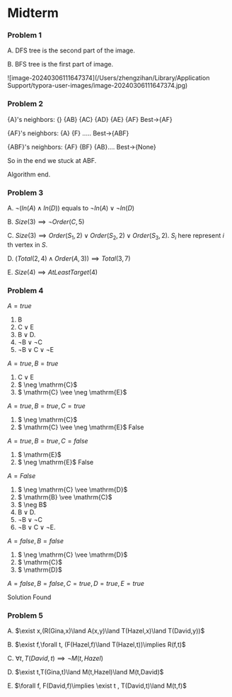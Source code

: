 # Midterm

### Problem 1

A. DFS tree is the second part of the image.

B. BFS tree is the first part of image.

![image-20240306111647374](/Users/zhengzihan/Library/Application Support/typora-user-images/image-20240306111647374.jpg)

### Problem 2

{A}'s neighbors: {} {AB} {AC} {AD} {AE} {AF}   Best->{AF} 

{AF}'s neighbors: {A} {F} ..... Best->{ABF}

{ABF}'s neighbors: {AF} {BF} {AB}.... Best->{None}

So in the end we stuck at ABF. 

Algorithm end.

### Problem 3

A. $\lnot (In(A)\land In(D))$  equals to $\lnot In(A) \lor \lnot In(D)$

B. $Size(3)\implies \lnot Order(C,5)$

C. $Size(3)\implies Order(S_1,2)\lor Order(S_2,2)\lor Order(S_3,2)$. $S_i$ here represent $i$ th vertex in $S$. 

D. $(Total(2,4)\land Order(A,3))\implies Total(3,7)$

E. $Size(4)\implies AtLeastTarget(4)$

### Problem 4

${A=true}$
1. $\mathrm{B}$
2. $\mathrm{C} \vee \mathrm{E}$
3. $\mathrm{B} \vee \mathrm{D}$.
4. $\neg \mathrm{B} \vee \neg \mathrm{C}$
5. $\neg \mathrm{B} \vee \mathrm{C} \vee \neg \mathrm{E}$​




${A=true,B=true}$
1. $\mathrm{C} \vee \mathrm{E}$
2. $ \neg \mathrm{C}$
3. $ \mathrm{C} \vee \neg \mathrm{E}$



${A=true,B=true,C=true}$
1. $ \neg \mathrm{C}$
2. $ \mathrm{C} \vee \neg \mathrm{E}$​
False



${A=true,B=true,C=false}$
1. $ \mathrm{E}$
2. $ \neg \mathrm{E}$
False



${A=False}$
1. $ \neg \mathrm{C} \vee \mathrm{D}$
2. $ \mathrm{B} \vee \mathrm{C}$
3. $ \neg B$
4. $\mathrm{B} \vee \mathrm{D}$.
5. $\neg \mathrm{B} \vee \neg \mathrm{C}$
6. $\neg \mathrm{B} \vee \mathrm{C} \vee \neg \mathrm{E}$​.



${A=false,B=false}$
1. $ \neg \mathrm{C} \vee \mathrm{D}$
2. $  \mathrm{C}$
3. $ \mathrm{D}$​



${A=false,B=false,C=true,D=true,E=true}$​

Solution Found

### Problem 5

A. $\exist x,(R(Gina,x)\land A(x,y)\land T(Hazel,x)\land T(David,y))$

B. $\exist f,\forall t, (F(Hazel,f)\land T(Hazel,t))\implies R(f,t)$

C. $\forall t,T(David,t)\implies \lnot M(t,Hazel)$

D. $\exist t,T(Gina,t)\land M(t,Hazel)\land M(t,David)$

E. $\forall f, F(David,f)\implies \exist t , T(David,t)\land M(t,f)$
